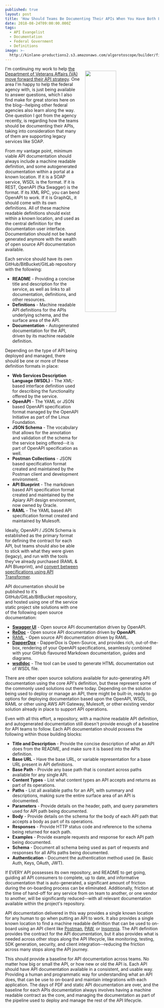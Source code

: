 ```yaml
---
published: true
layout: post
title: 'How Should Teams Be Documenting Their APIs When You Have Both Legacy And New APIs?'
date: 2018-08-24T09:00:00.000Z
tags:
  - API Evangelist
  - Documentation
  - Federal Government
  - Definitions
image: >-
  http://kinlane-productions2.s3.amazonaws.com/algorotoscope/builder/filtered/109_214_800_500_0_max_0_1_-1.jpg
---
```

<p><img src="{{ page.image }}" width="45%" align="right" style="padding: 15px;" /></p>I'm continuing my work to help <a href="https://developer.va.gov/">the Department of Veterans Affairs (VA) move forward their API strategy</a>. One area I'm happy to help the federal agency with, is just being available to answer  questions, which I also find make for great stories here on the blog--helping other federal agencies also learn along the way. One question I got from the agency recently, is regarding how the teams should be documenting their APIs, taking into consideration that many of them are supporting legacy services like SOAP.

From my vantage point, minimum viable API documentation should always include a machine readable definition, and some autogenerated documentation within a portal at a known location. If it is a SOAP service, WSDL is the format. If it is REST, OpenAPI (fka Swagger) is the format. If its XML RPC, you can bend OpenAPI to work. If it is GraphQL, it should come with its own definitions. All of these machine readable definitions should exist within a known location, and used as the central definition for the documentation user interface. Documentation should not be hand generated anymore with the wealth of open source API documentation available.

Each service should have its own GitHub/BitBucket/GitLab repository with the following:

- **README** - Providing a concise title and description for the service, as well as links to all documentation, definitions, and other resources.
- **Definitions** - Machine readable API definitions for the APIs underlying schema, and the surface area of the API.
- **Documentation** - Autogenerated documentation for the API, driven by its machine readable definition.

Depending on the type of API being deployed and managed, there should be one or more of these definition formats in place:

- **Web Services Description Language (WSDL)** - The XML-based interface definition used for describing the functionality offered by the service.
- **OpenAPI** - The YAML or JSON based OpenAPI specification format managed by the OpenAPI Initiative as part of the Linux Foundation.
- **JSON Schema** - The vocabulary that allows for the annotation and validation of the schema for the service being offered--it is part of OpenAPI specification as well.
- **Postman Collections** - JSON based specification format created and maintained by the Postman client and development environment.
- **API Blueprint** - The markdown based API specification format created and maintained by the Apiary API design environment, now owned by Oracle.
- **RAML** - The YAML based API specification format created and maintained by Mulesoft.

Ideally, OpenAPI / JSON Schema is established as the primary format for defining the contract for each API, but teams should also be able to stick with what they were given (legacy), and run with the tools they've already purchased (RAML & API Blueprint), and [convert between specifications using API Transformer](https://apimatic.io/transformer).

API documentation should be published to it's GitHub/GitLab/BitBucket repository, and hosted using one of the service static project site solutions with one of the following open source documentation:

- [**Swagger UI**](https://swagger.io/tools/swagger-ui/) - Open source API documentation driven by OpenAPI.
- [**ReDoc**](https://rebilly.github.io/ReDoc/) - Open source API documentation driven by **OpenAPI**.
- [RAML](https://raml.org/developers/document-your-api) - Open source API documentation driven by RAML.
- [**DapperDox**](http://dapperdox.io/) - DapperDox is Open-Source, and provides rich, out-of-the-box, rendering of your OpenAPI specifications, seamlessly combined with your GitHub flavoured Markdown documentation, guides and diagrams.
- [**wsdldoc**](https://github.com/davidluckystar/wsdldoc) - The tool can be used to generate HTML documentation out of WSDL file.

There are other open source solutions available for auto-generating API documentation using the core API's definition, but these represent some of the commonly used solutions out there today. Depending on the solution being used to deploy or manage an API, there might be built-in, ready to go options for deploying documentation based upon the OpenAPI, WSDL, RAML or other using AWS API Gateway, Mulesoft, or other existing vendor solution already in place to support API operations.

Even with all this effort, a repository, with a machine readable API definition, and autogenerated documentation still doesn't provide enough of a baseline for API teams to follow. Each API documentation should possess the following within those building blocks:

- **Title and Description** - Provide the concise description of what an API does from the README, and make sure it is based into the APIs definition.
- **Base URL** - Have the base URL, or variable representation for a base URL present in API definitions.
- **Base Path** - Provide any base path that is constant across paths available for any single API.
- **Content Types** - List what content types an API accepts and returns as part of its operations.
- **Paths** - List all available paths for an API, with summary and descriptions, making sure the entire surface area of an API is documented.
- **Parameters** - Provide details on the header, path, and query parameters used for API path being documented.
- **Body** - Provide details on the schema for the body of each API path that accepts a body as part of its operations.
- **Responses** - Provide HTTP status code and reference to the schema being returned for each path.
- **Examples** - Provide example requests and response for each API path being documented.
- **Schema** - Document all schema being used as part of requests and responses for all APIs paths being documented.
- **Authentication** - Document the authentication method used (ie. Basic Auth, Keys, OAuth, JWT).

If EVERY API possesses its own repository, and README to get going, guiding all API consumers to complete, up to date, and informative documentation that is auto-generated, a significant amount of friction during the on-boarding process can be eliminated. Additionally, friction at the time of hand-off for any service from on team to another, or one vendor to another, will be significantly reduced--with all relevant documentation available within the project's repository.

API documentation delivered in this way provides a single known location for any human to go when putting an API to work. It also provides a single known location to find a machine readable definition that can be used to on-board using an API client like [Postman](http://www.getpostman.com/), [PAW](http://luckymarmot.com/paw), or [Insomnia](http://insomnia.rest/). The API definition provides the contract for the API documentation, but it also provides what is needed across other stops along the API lifecycle, like monitoring, testing, SDK generation, security, and client integration--reducing the friction across many stops along the API journey.

This should provide a baseline for API documentation across teams. No matter how big or small the API, or how new or old the API is. Each API should have API documentation available in a consistent, and usable way. Providing a human and programmatic way for understanding what an API does, that can be use to on-board and maintain integrations with each application. The days of PDF and static API documentation are over, and the baseline for each APIs documentation always involves having a machine readable contract as the core, and managing the documentation as part of the pipeline used to deploy and manage the rest of the API lifecycle.
